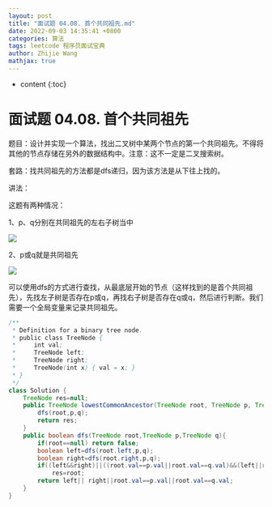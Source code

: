 ```yaml
---
layout: post
title: "面试题 04.08. 首个共同祖先.md"
date: 2022-09-03 14:35:41 +0800
categories: 算法
tags: leetcode 程序员面试宝典
author: Zhijie Wang
mathjax: true
---
```



* content
{:toc}














# 面试题 04.08. 首个共同祖先

题目：设计并实现一个算法，找出二叉树中某两个节点的第一个共同祖先。不得将其他的节点存储在另外的数据结构中。注意：这不一定是二叉搜索树。

套路：找共同祖先的方法都是dfs递归，因为该方法是从下往上找的。

讲法：

这题有两种情况：

1、p、q分别在共同祖先的左右子树当中

![](D:/下载/youdaonote-pull-master/youdaonote-pull-master/youdaonote/youdaonote-images/WEBRESOURCE3229a07ee367f201e7bc683f0eafeb10.png)



2、p或q就是共同祖先

![](D:/下载/youdaonote-pull-master/youdaonote-pull-master/youdaonote/youdaonote-images/WEBRESOURCE9787d020cb09181a71a4d1b3f182e067.png)

可以使用dfs的方式进行查找，从最底层开始的节点（这样找到的是首个共同祖先），先找左子树是否存在p或q，再找右子树是否存在q或q，然后进行判断。我们需要一个全局变量来记录共同祖先。

```java
/**
 * Definition for a binary tree node.
 * public class TreeNode {
 *     int val;
 *     TreeNode left;
 *     TreeNode right;
 *     TreeNode(int x) { val = x; }
 * }
 */
class Solution {
    TreeNode res=null;
    public TreeNode lowestCommonAncestor(TreeNode root, TreeNode p, TreeNode q) {
        dfs(root,p,q);
        return res;
    }
    public boolean dfs(TreeNode root,TreeNode p,TreeNode q){
        if(root==null) return false;
        boolean left=dfs(root.left,p,q);
        boolean right=dfs(root.right,p,q);
        if((left&&right)||((root.val==p.val||root.val==q.val)&&(left||right)))
            res=root;
        return left|| right||root.val==p.val||root.val==q.val;
    }
}
```
